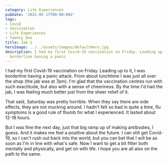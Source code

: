 ```yaml
---
category: Life Experiences
pubDate: '2021-05-17T00:00:00Z'
tags:
- Covid
- Vaccination
- Life Experiences
- Twenty One
title: Jab 1
heroImage: ../../assets/images/defaultHero.jpg
description: I had my first Covid-19 vaccination on Friday. Leading up to it, I was
  borderline having a panic
---
```

I had my first Covid-19 vaccination on Friday. Leading up to it, I was borderline having a panic attack. From about lunchtime I was just all over the shop (the jab was at 7pm). I'm glad that the vaccination centres run with such exactitude, but also with a sense of cheeriness. By the time I'd had the jab, I was feeling much better just from the sheer relief of it. 

That said, Saturday was pretty horrible. When they say there are side effects, they are not mucking around. I hadn't felt so bad in quite a time, flu symptoms is a good rule of thumb for what I experienced. It lasted about 12-18 hours.

But I was fine the next day, just that big ramp up of making antibodies, I guess. And it makes me feel a positive about the future. I can still get Covid-19, so I can't rush out back into the world, but you can bet that I will be as soon as I'm in line with what's safe. Now I want to get a bit fitter both mentally and physically, and get on with life. I hope you are all also on the path to the same.